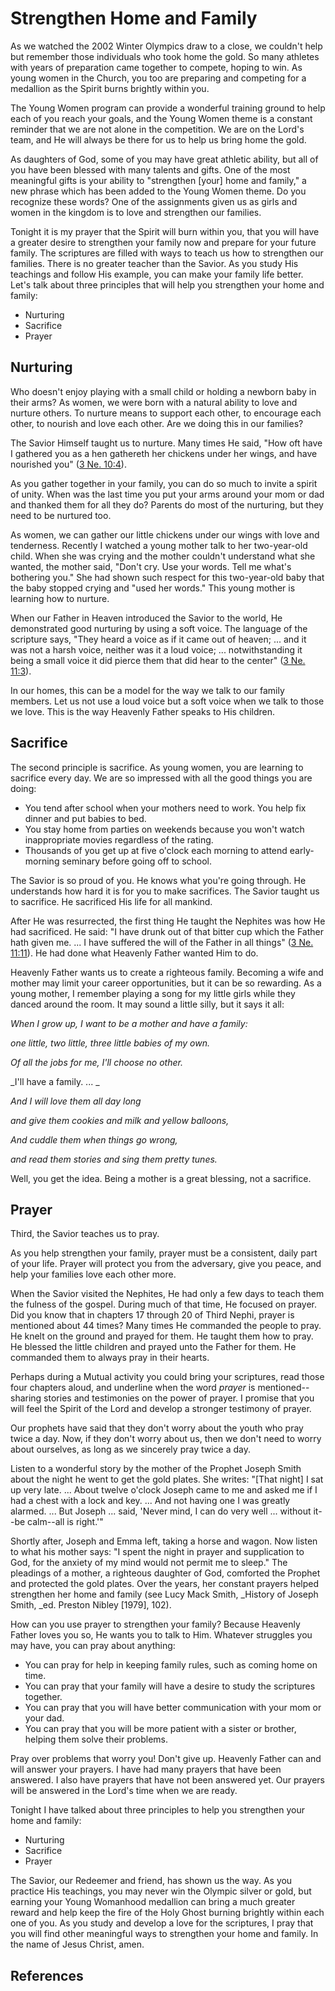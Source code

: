 # Strengthen Home and Family

As we watched the 2002 Winter Olympics draw to a close, we couldn't help but
remember those individuals who took home the gold. So many athletes with years
of preparation came together to compete, hoping to win. As young women in the
Church, you too are preparing and competing for a medallion as the Spirit
burns brightly within you.

The Young Women program can provide a wonderful training ground to help each
of you reach your goals, and the Young Women theme is a constant reminder that
we are not alone in the competition. We are on the Lord's team, and He will
always be there for us to help us bring home the gold.

As daughters of God, some of you may have great athletic ability, but all of
you have been blessed with many talents and gifts. One of the most meaningful
gifts is your ability to "strengthen [your] home and family," a new phrase
which has been added to the Young Women theme. Do you recognize these words?
One of the assignments given us as girls and women in the kingdom is to love
and strengthen our families.

Tonight it is my prayer that the Spirit will burn within you, that you will
have a greater desire to strengthen your family now and prepare for your
future family. The scriptures are filled with ways to teach us how to
strengthen our families. There is no greater teacher than the Savior. As you
study His teachings and follow His example, you can make your family life
better. Let's talk about three principles that will help you strengthen your
home and family:

  * Nurturing 
  * Sacrifice 
  * Prayer 

## Nurturing

Who doesn't enjoy playing with a small child or holding a newborn baby in
their arms? As women, we were born with a natural ability to love and nurture
others. To nurture means to support each other, to encourage each other, to
nourish and love each other. Are we doing this in our families?

The Savior Himself taught us to nurture. Many times He said, "How oft have I
gathered you as a hen gathereth her chickens under her wings, and have
nourished you" ([3 Ne. 10:4](/scriptures/bofm/3-ne/10.4?lang=eng#3)).

As you gather together in your family, you can do so much to invite a spirit
of unity. When was the last time you put your arms around your mom or dad and
thanked them for all they do? Parents do most of the nurturing, but they need
to be nurtured too.

As women, we can gather our little chickens under our wings with love and
tenderness. Recently I watched a young mother talk to her two-year-old child.
When she was crying and the mother couldn't understand what she wanted, the
mother said, "Don't cry. Use your words. Tell me what's bothering you." She
had shown such respect for this two-year-old baby that the baby stopped crying
and "used her words." This young mother is learning how to nurture.

When our Father in Heaven introduced the Savior to the world, He demonstrated
good nurturing by using a soft voice. The language of the scripture says,
"They heard a voice as if it came out of heaven; ... and it was not a harsh
voice, neither was it a loud voice; ... notwithstanding it being a small voice
it did pierce them that did hear to the center" ([3 Ne.
11:3](/scriptures/bofm/3-ne/11.3?lang=eng#2)).

In our homes, this can be a model for the way we talk to our family members.
Let us not use a loud voice but a soft voice when we talk to those we love.
This is the way Heavenly Father speaks to His children.

## Sacrifice

The second principle is sacrifice. As young women, you are learning to
sacrifice every day. We are so impressed with all the good things you are
doing:

  * You tend after school when your mothers need to work. You help fix dinner and put babies to bed. 
  * You stay home from parties on weekends because you won't watch inappropriate movies regardless of the rating. 
  * Thousands of you get up at five o'clock each morning to attend early-morning seminary before going off to school. 

The Savior is so proud of you. He knows what you're going through. He
understands how hard it is for you to make sacrifices. The Savior taught us to
sacrifice. He sacrificed His life for all mankind.

After He was resurrected, the first thing He taught the Nephites was how He
had sacrificed. He said: "I have drunk out of that bitter cup which the Father
hath given me. ... I have suffered the will of the Father in all things" ([3 Ne.
11:11](/scriptures/bofm/3-ne/11.11?lang=eng#10)). He had done what Heavenly
Father wanted Him to do.

Heavenly Father wants us to create a righteous family. Becoming a wife and
mother may limit your career opportunities, but it can be so rewarding. As a
young mother, I remember playing a song for my little girls while they danced
around the room. It may sound a little silly, but it says it all:

_When I grow up, I want to be a mother and have a family:_

_one little, two little, three little babies of my own._

_Of all the jobs for me, I'll choose no other._

_I'll have a family. ... _

_And I will love them all day long_

_and give them cookies and milk and yellow balloons,_

_And cuddle them when things go wrong,_

_and read them stories and sing them pretty tunes._

Well, you get the idea. Being a mother is a great blessing, not a sacrifice.

## Prayer

Third, the Savior teaches us to pray.

As you help strengthen your family, prayer must be a consistent, daily part of
your life. Prayer will protect you from the adversary, give you peace, and
help your families love each other more.

When the Savior visited the Nephites, He had only a few days to teach them the
fulness of the gospel. During much of that time, He focused on prayer. Did you
know that in chapters 17 through 20 of Third Nephi, prayer is mentioned about
44 times? Many times He commanded the people to pray. He knelt on the ground
and prayed for them. He taught them how to pray. He blessed the little
children and prayed unto the Father for them. He commanded them to always pray
in their hearts.

Perhaps during a Mutual activity you could bring your scriptures, read those
four chapters aloud, and underline when the word _prayer_ is mentioned--
sharing stories and testimonies on the power of prayer. I promise that you
will feel the Spirit of the Lord and develop a stronger testimony of prayer.

Our prophets have said that they don't worry about the youth who pray twice a
day. Now, if they don't worry about us, then we don't need to worry about
ourselves, as long as we sincerely pray twice a day.

Listen to a wonderful story by the mother of the Prophet Joseph Smith about
the night he went to get the gold plates. She writes: "[That night] I sat up
very late. ... About twelve o'clock Joseph came to me and asked me if I had a
chest with a lock and key. ... And not having one I was greatly alarmed. ... But
Joseph ... said, 'Never mind, I can do very well ... without it--be calm--all is
right.'"

Shortly after, Joseph and Emma left, taking a horse and wagon. Now listen to
what his mother says: "I spent the night in prayer and supplication to God,
for the anxiety of my mind would not permit me to sleep." The pleadings of a
mother, a righteous daughter of God, comforted the Prophet and protected the
gold plates. Over the years, her constant prayers helped strengthen her home
and family (see Lucy Mack Smith, _History of Joseph Smith, _ed. Preston Nibley
[1979], 102).

How can you use prayer to strengthen your family? Because Heavenly Father
loves you so, He wants you to talk to Him. Whatever struggles you may have,
you can pray about anything:

  * You can pray for help in keeping family rules, such as coming home on time. 
  * You can pray that your family will have a desire to study the scriptures together. 
  * You can pray that you will have better communication with your mom or your dad. 
  * You can pray that you will be more patient with a sister or brother, helping them solve their problems. 

Pray over problems that worry you! Don't give up. Heavenly Father can and will
answer your prayers. I have had many prayers that have been answered. I also
have prayers that have not been answered yet. Our prayers will be answered in
the Lord's time when we are ready.

Tonight I have talked about three principles to help you strengthen your home
and family:

  * Nurturing 
  * Sacrifice 
  * Prayer 

The Savior, our Redeemer and friend, has shown us the way. As you practice His
teachings, you may never win the Olympic silver or gold, but earning your
Young Womanhood medallion can bring a much greater reward and help keep the
fire of the Holy Ghost burning brightly within each one of you. As you study
and develop a love for the scriptures, I pray that you will find other
meaningful ways to strengthen your home and family. In the name of Jesus
Christ, amen.

## References

